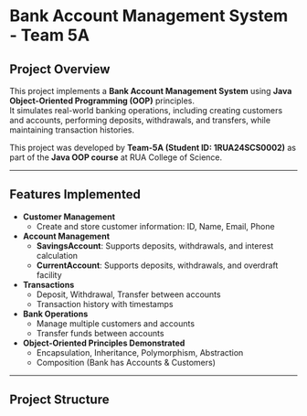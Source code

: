 # Bank Account Management System - Team 5A

## Project Overview
This project implements a **Bank Account Management System** using **Java Object-Oriented Programming (OOP)** principles.  
It simulates real-world banking operations, including creating customers and accounts, performing deposits, withdrawals, and transfers, while maintaining transaction histories.

This project was developed by **Team-5A (Student ID: 1RUA24SCS0002)** as part of the **Java OOP course** at RUA College of Science.

---

## Features Implemented

- **Customer Management**
  - Create and store customer information: ID, Name, Email, Phone
- **Account Management**
  - **SavingsAccount**: Supports deposits, withdrawals, and interest calculation  
  - **CurrentAccount**: Supports deposits, withdrawals, and overdraft facility
- **Transactions**
  - Deposit, Withdrawal, Transfer between accounts
  - Transaction history with timestamps
- **Bank Operations**
  - Manage multiple customers and accounts
  - Transfer funds between accounts
- **Object-Oriented Principles Demonstrated**
  - Encapsulation, Inheritance, Polymorphism, Abstraction
  - Composition (Bank has Accounts & Customers)

---

## Project Structure


